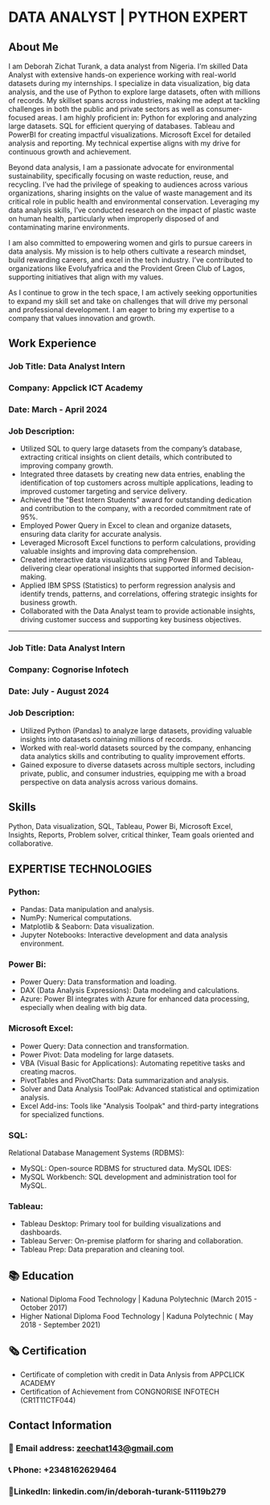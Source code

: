 # DATA ANALYST | PYTHON EXPERT

## About Me
I am Deborah Zichat Turank, a data analyst from Nigeria.  I’m skilled Data Analyst with extensive hands-on experience working with real-world datasets during my internships. I specialize in data visualization, big data analysis, and the use of Python to explore large datasets, often with millions of records. My skillset spans across industries, making me adept at tackling challenges in both the public and private sectors as well as consumer-focused areas.
I am highly proficient in:
Python for exploring and analyzing large datasets.
SQL for efficient querying of databases.
Tableau and PowerBI for creating impactful visualizations.
Microsoft Excel for detailed analysis and reporting.
My technical expertise aligns with my drive for continuous growth and achievement.

Beyond data analysis, I am a passionate advocate for environmental sustainability, specifically focusing on waste reduction, reuse, and recycling. I’ve had the privilege of speaking to audiences across various organizations, sharing insights on the value of waste management and its critical role in public health and environmental conservation. Leveraging my data analysis skills, I’ve conducted research on the impact of plastic waste on human health, particularly when improperly disposed of and contaminating marine environments.

I am also committed to empowering women and girls to pursue careers in data analysis. My mission is to help others cultivate a research mindset, build rewarding careers, and excel in the tech industry. I’ve contributed to organizations like Evolufyafrica and the Provident Green Club of Lagos, supporting initiatives that align with my values.

As I continue to grow in the tech space, I am actively seeking opportunities to expand my skill set and take on challenges that will drive my personal and professional development. I am eager to bring my expertise to a company that values innovation and growth.


## Work Experience
### Job Title: Data Analyst Intern

### Company: Appclick ICT Academy

### Date: March - April 2024

### Job Description:
- Utilized SQL to query large datasets from the company’s database, extracting critical insights on client details, which contributed to improving company growth.
- Integrated three datasets by creating new data entries, enabling the identification of top customers across multiple applications, leading to improved customer targeting and service delivery.
- Achieved the "Best Intern Students" award for outstanding dedication and contribution to the company, with a recorded commitment rate of 95%.
- Employed Power Query in Excel to clean and organize datasets, ensuring data clarity for accurate analysis.
- Leveraged Microsoft Excel functions to perform calculations, providing valuable insights and improving data comprehension.
- Created interactive data visualizations using Power BI and Tableau, delivering clear operational insights that supported informed decision-making.
- Applied IBM SPSS (Statistics) to perform regression analysis and identify trends, patterns, and correlations, offering strategic insights for business growth.
- Collaborated with the Data Analyst team to provide actionable insights, driving customer success and supporting key business objectives.
  
---------------------------------------------------------------------------------------------------------------------------------------------------------------------------

### Job Title: Data Analyst Intern

### Company: Cognorise Infotech

### Date: July - August 2024

### Job Description:
- Utilized Python (Pandas) to analyze large datasets, providing valuable insights into datasets containing millions of records.
- Worked with real-world datasets sourced by the company, enhancing data analytics skills and contributing to quality improvement efforts.
- Gained exposure to diverse datasets across multiple sectors, including private, public, and consumer industries, equipping me with a broad perspective on data analysis across various domains.

## Skills 
Python, Data visualization, SQL, Tableau, Power Bi, Microsoft Excel, Insights, Reports, Problem solver, critical thinker, Team goals oriented and collaborative.

## EXPERTISE TECHNOLOGIES
### Python:
- Pandas: Data manipulation and analysis.
- NumPy: Numerical computations.
- Matplotlib & Seaborn: Data visualization.
- Jupyter Notebooks: Interactive development and data analysis environment.

### Power Bi:
- Power Query: Data transformation and loading.
- DAX (Data Analysis Expressions): Data modeling and calculations.
- Azure: Power BI integrates with Azure for enhanced data processing, especially when dealing with big data.
  
### Microsoft Excel:
- Power Query: Data connection and transformation.
- Power Pivot: Data modeling for large datasets.
- VBA (Visual Basic for Applications): Automating repetitive tasks and creating macros.
- PivotTables and PivotCharts: Data summarization and analysis.
- Solver and Data Analysis ToolPak: Advanced statistical and optimization analysis.
- Excel Add-ins: Tools like "Analysis Toolpak" and third-party integrations for specialized functions.

### SQL:
 Relational Database Management Systems (RDBMS):
- MySQL: Open-source RDBMS for structured data.
  MySQL IDES:
- MySQL Workbench: SQL development and administration tool for MySQL.

### Tableau:
- Tableau Desktop: Primary tool for building visualizations and dashboards.
- Tableau Server: On-premise platform for sharing and collaboration.
- Tableau Prep: Data preparation and cleaning tool.


## 📚 Education
 - National Diploma
   Food Technology | Kaduna Polytechnic (March 2015 - October 2017)
 - Higher National Diploma
   Food Technology | Kaduna Polytechnic ( May 2018 - September 2021)
   
## 🗞️ Certification
- Certificate of completion with credit in Data Anlysis from APPCLICK ACADEMY
- Certification of Achievement from CONGNORISE INFOTECH (CR1T11CTF044)

## Contact Information
### 📧 Email address: zeechat143@gmail.com
### 📞 Phone: +2348162629464
### 🔗LinkedIn: linkedin.com/in/deborah-turank-51119b279











